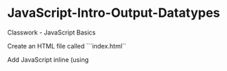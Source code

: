 # JavaScript-Intro-Output-Datatypes
Classwork - JavaScript Basics

Create an HTML file called ```index.html`` 

Add JavaScript inline (using <script> tags) that does the following:

* Defines a string variable called ```name``` and assign it your name

* Defines a numeric variable called ```age``` that contains your age

* Write the code to log ```My name is YOURNAME and I am YOURAGE``` in the developer console<!

<DOCTYPE html>
<html lang="en">
<head>
    <meta charset="UTF-8">
    <title>Java Script Basic</title>

</head>
<body>

<h1></h1>

<script>
    var name="Ricardo";
    var age= 31;
    console.log("My name is " +name + " and I am " +  age );
</script>
</body>
</html>
